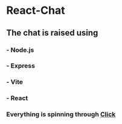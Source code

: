 # React-Chat 
## The chat is raised using
### - Node.js
### - Express
### - Vite
### - React
### Everything is spinning through [Click](https://chatengine.io/)
